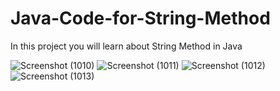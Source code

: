 # Java-Code-for-String-Method

In this project you will learn about String Method in Java

![Screenshot (1010)](https://github.com/user-attachments/assets/343a353e-e49f-4ef2-81d1-09418ea762c9)
![Screenshot (1011)](https://github.com/user-attachments/assets/0b933ec5-67d2-4c06-b6d1-fe70677493f3)
![Screenshot (1012)](https://github.com/user-attachments/assets/a94ff3a3-0e97-414f-90e2-f539db51d6f8)
![Screenshot (1013)](https://github.com/user-attachments/assets/b44cfe34-2e60-4018-85a3-934a83e9b98e)
